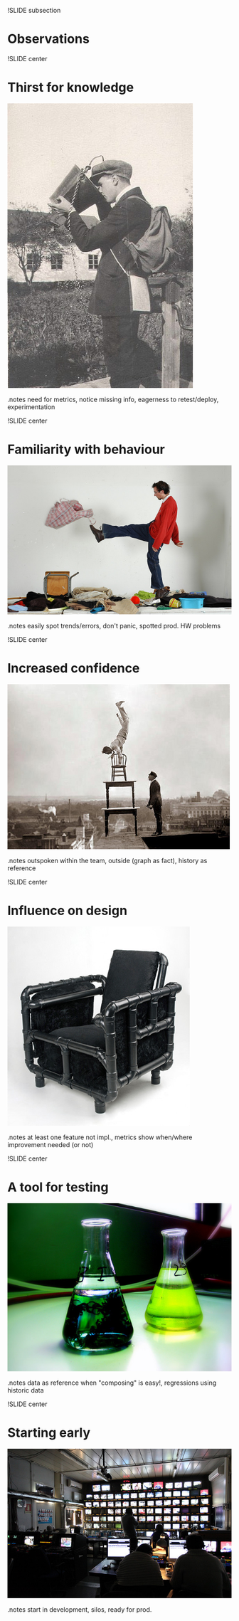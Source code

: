 !SLIDE subsection
# Observations

!SLIDE center
# Thirst for knowledge
![thirst](thirst.jpg)

.notes need for metrics, notice missing info, eagerness to retest/deploy, experimentation

!SLIDE center
# Familiarity with behaviour
![behaviour](behaviour.jpg)

.notes easily spot trends/errors, don't panic, spotted prod. HW problems

!SLIDE center
# Increased confidence
![confidence](confidence.jpg)

.notes outspoken within the team, outside (graph as fact), history as reference

!SLIDE center
# Influence on design
![design](design.jpg)

.notes at least one feature not impl., metrics show when/where improvement needed (or not) 

!SLIDE center
# A tool for testing
![testing](testing.jpg)

.notes data as reference when "composing" is easy!, regressions using historic data

!SLIDE center
# Starting early
![start monitoring](start_monitoring.jpg)

.notes start in development, silos, ready for prod.

